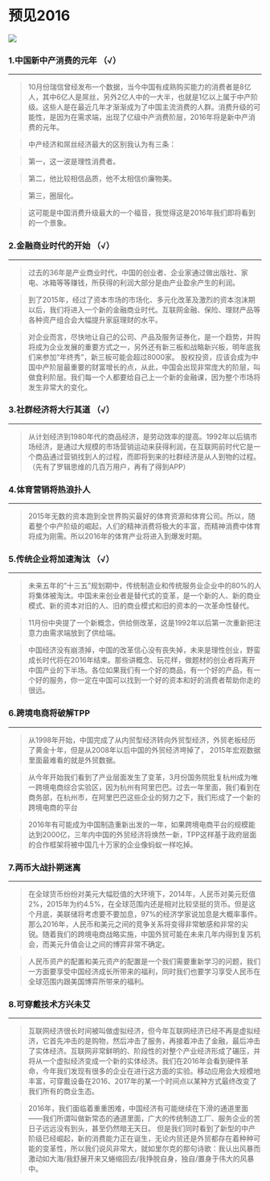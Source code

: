 # 预见2016

![](http://www.hiqiuyi.cn/Imgs/youdaoyun/%E9%A2%84%E8%A7%812016.jpg)

### 1.中国新中产消费的元年 （√）

---
>10月份瑞信曾经发布一个数据，当今中国有成熟购买能力的消费者是8亿人，其中6亿人是屌丝，另外2亿人中的一大半，也就是1亿以上属于中产阶级。这些人是在最近几年才渐渐成为了中国主流消费的人群。消费升级的可能性，是因为在需求端，出现了亿级中产消费阶层，2016年将是新中产消费的元年。

>中产经济和屌丝经济最大的区别我认为有三条：

>第一，这一波是理性消费者。

>第二，他比较相信品质，他不太相信价廉物美。

>第三，圈层化。

>这可能是中国消费升级最大的一个福音，我觉得这是2016年我们即将看到的一个景象。

### 2.金融商业时代的开始 （√）

---
>过去的36年是产业商业时代，中国的创业者、企业家通过做出版社、家电、冰箱等等赚钱，所获得的利润大部分是由产业盈余产生的利润。

>到了2015年，经过了资本市场的市场化、多元化改革及激烈的资本泡沫期以后，我们将进入一个新的金融商业时代。互联网金融、保险、理财产品等各种资产组合会大幅提升家庭理财的水平。

>对企业而言，尽快地让自己的公司、产品及服务证券化，是一个趋势，并购将成为企业发展的重要方式之一，另外还有新三板和战略新兴板，明年底我们来参加“年终秀”，新三板可能会超过8000家。 股权投资，应该会成为中国中产阶层最重要的财富增长的点，从此，中国会出现非常庞大的阶层，叫做食利阶层。我们每一个人都要给自己上一个新的金融课，因为整个市场将发生非常大的变化。

### 3.社群经济将大行其道 （√）

---
>从计划经济到1980年代的商品经济，是劳动效率的提高。1992年以后搞市场经济，是通过大规模的市场营销运动来获得利润，在互联网前时代它是一个商品通过营销找到人的过程，而即将到来的社群经济是从人到物的过程。（先有了罗辑思维的几百万用户，再有了得到APP）

### 4.体育营销将热浪扑人

---
>2015年无数的资本跑到全世界购买最好的体育资源和体育公司。所以，随着整个中产阶级的崛起，人们的精神消费将极大的丰富，而精神消费中体育将成为刚需。所以2016年的体育产业将进入到爆发时期。

### 5.传统企业将加速淘汰 （√）

---
>未来五年的“十三五”规划期中，传统制造业和传统服务业企业中的80%的人将集体被淘汰。中国未来创业者是替代式的变革，是一个新的人、新的商业模式、新的资本对旧的人、旧的商业模式和旧的资本的一次革命性替代。

>11月份中央提了一个新概念，供给侧改革，这是1992年以后第一次重新把注意力由需求端放到了供给端。

>中国经济没有崩溃掉，中国的改革信心没有丧失掉，未来是理性创业，野蛮成长时代将在2016年结束。那些讲概念、玩花样，做题材的创业者将离开中国产业的下半场。各位如果我们有一个好的商品，有一个好的产品，有一个好的服务，你一定在中国可以找到一个好的资本和好的消费者帮助你走的很远。

###  6.跨境电商将破解TPP

---
>从1998年开始，中国完成了从内贸型经济转向外贸型经济，外贸老板经历了黄金十年，但是从2008年以后中国的外贸经济垮掉了， 2015年宏观数据里面最难看的就是外贸数据。

>从今年开始我们看到了产业层面发生了变革，3月份国务院批复杭州成为唯一跨境电商综合实验区，因为杭州有阿里巴巴。过去一年里面，我们看到在商务部，在杭州市，在阿里巴巴这些企业的努力之下，我们形成了一个新的跨境电商的平台

>2016年有可能成为中国制造重新出发的一年，如果跨境电商平台的规模能达到2000亿，三年内中国的外贸经济将焕然一新，TPP这样基于政府层面的合作框架将被中国几十万家的企业像蚂蚁一样吃掉。

### 7.两币大战扑朔迷离

---
>在全球货币纷纷对美元大幅贬值的大环境下，2014年，人民币对美元贬值2%，2015年为约4.5%，在全球范围内还是相对比较坚挺的货币。但是这个月底，美联储将考虑要不要加息，97%的经济学家说加息是大概率事件。那么2016年，人民币和美元之间的竞争关系将变得非常敏感和非常的尖锐。随着我们的跨境电商战略实施，中国外贸可能在未来几年内得到复苏机会，而美元升值会让之间的博弈非常不确定。

>人民币资产的配置和美元资产的配置是一个我们需要重新学习的问题，我们一方面要享受中国经济成长所带来的福利，同时我们也要学习享受人民币在全球范围内跟美国博弈所带来的福利。

### 8.可穿戴技术方兴未艾

---
>互联网经济很长时间被叫做虚拟经济，但今年互联网经济已经不再是虚拟经济，它首先冲击的是购物，然后冲击了服务，再接着冲击了金融，最后冲击了实体经济。互联网非常鲜明的、阶段性的对整个产业经济形成了碾压，并将从一个虚拟经济变成一个新的实体经济。我们在2016年会看到硬件革命，今年我们发现有很多的企业在进行这方面的实验。移动应用会大规模地丰富，可穿戴设备在2016、2017年的某一个时间点以某种方式最终改变了我们所有的商业生态。

>2016年，我们面临着重重困难，中国经济有可能继续在下滑的通道里面——我们所谓叫做新常态的通道里面，广大的传统制造工厂、服务企业的苦日子远远没有到头，甚至仍然暗无天日。
但是我们同时看到了新型的中产阶级已经崛起，新的消费能力正在诞生，无论内贸还是外贸都存在着种种可能的变革性，所以我们说风非常大，就如里尔克的那句诗歌：我认出风暴而激动如大海/我舒展开来又蜷缩回去/我挣脱自身，独自/置身于伟大的风暴中。